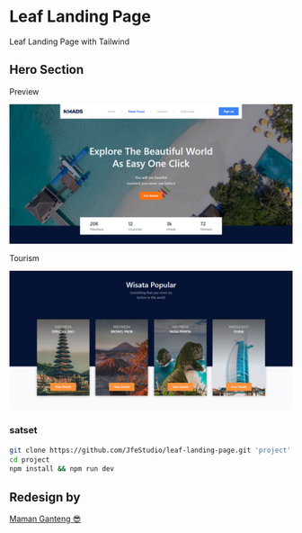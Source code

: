 # Leaf Landing Page

Leaf Landing Page with Tailwind

## Hero Section

Preview

![leaf](/public/preview/preview-1.png)

Tourism

![leaf](/public/preview/preview-2.png)

### satset

```bash
git clone https://github.com/JfeStudio/leaf-landing-page.git 'project'
cd project
npm install && npm run dev
```

## Redesign by

[Maman Ganteng 😎](https://github.com/JfeStudio)
